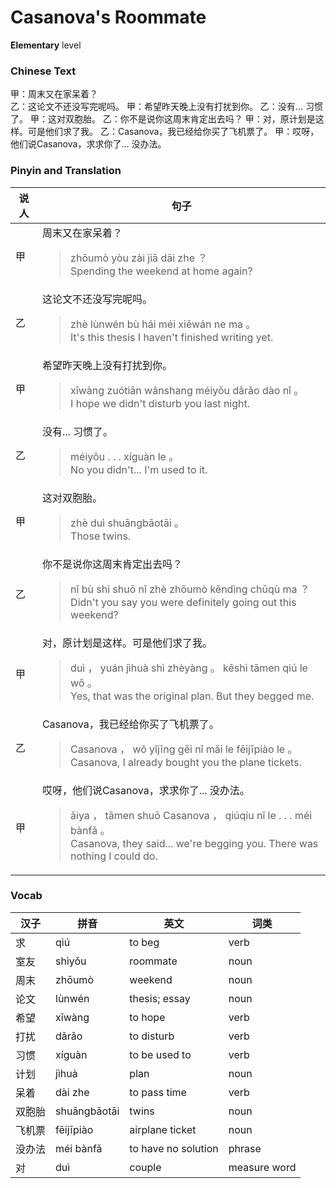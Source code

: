 # Casanova's Roommate
**Elementary** level
### Chinese Text
甲：周末又在家呆着？<br />乙：这论文不还没写完呢吗。
甲：希望昨天晚上没有打扰到你。
乙：没有... 习惯了。
甲：这对双胞胎。
乙：你不是说你这周末肯定出去吗？
甲：对，原计划是这样。可是他们求了我。
乙：Casanova，我已经给你买了飞机票了。
甲：哎呀，他们说Casanova，求求你了... 没办法。

### Pinyin and Translation
|说人|句子|
|----|----|
|甲|周末又在家呆着？<blockquote>zhōumò yòu zài jiā dāi zhe ？<br />Spending the weekend at home again?</blockquote>|
|乙|这论文不还没写完呢吗。<blockquote>zhè lùnwén bù hái méi xiěwán ne ma 。<br />It's this thesis I haven't finished writing yet.</blockquote>|
|甲|希望昨天晚上没有打扰到你。<blockquote>xīwàng zuótiān wǎnshang méiyǒu dǎrǎo dào nǐ 。<br />I hope we didn't disturb you last night.</blockquote>|
|乙|没有... 习惯了。<blockquote>méiyǒu . . .  xíguàn le 。<br />No you didn't... I'm used to it.</blockquote>|
|甲|这对双胞胎。<blockquote>zhè duì shuāngbāotāi 。<br />Those twins.</blockquote>|
|乙|你不是说你这周末肯定出去吗？<blockquote>nǐ bù shì shuō nǐ zhè zhōumò kěndìng chūqù ma ？<br />Didn't you say you were definitely going out this weekend?</blockquote>|
|甲|对，原计划是这样。可是他们求了我。<blockquote>duì ， yuán  jìhuà shì zhèyàng 。 kěshì tāmen qiú le wǒ 。<br />Yes, that was the original plan. But they begged me.</blockquote>|
|乙|Casanova，我已经给你买了飞机票了。<blockquote>Casanova ， wǒ yǐjīng gěi nǐ mǎi le fēijīpiào le 。<br />Casanova, I already bought you the plane tickets.</blockquote>|
|甲|哎呀，他们说Casanova，求求你了... 没办法。<blockquote>āiya ， tāmen shuō Casanova ， qiúqiu nǐ le . . .  méi bànfǎ 。<br />Casanova, they said... we're begging you. There was nothing I could do.</blockquote>|
### Vocab
|汉子|拼音|英文|词类|
|----|----|----|----|
|求|qiú|to beg|verb|
|室友|shìyǒu|roommate|noun|
|周末|zhōumò|weekend|noun|
|论文|lùnwén|thesis; essay|noun|
|希望|xīwàng|to hope|verb|
|打扰|dǎrǎo|to disturb|verb|
|习惯|xíguàn|to be used to|verb|
|计划|jìhuà|plan|noun|
|呆着|dài zhe|to pass time|verb|
|双胞胎|shuāngbāotāi|twins|noun|
|飞机票|fēijīpiào|airplane ticket|noun|
|没办法|méi bànfǎ|to have no solution|phrase|
|对|duì|couple|measure word|